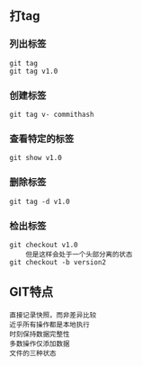 ## 打tag
### 列出标签
    git tag
    git tag v1.0

### 创建标签
    git tag v- commithash

### 查看特定的标签
    git show v1.0

### 删除标签
    git tag -d v1.0

### 检出标签
    git checkout v1.0
        但是这样会处于一个头部分离的状态
    git checkout -b version2

## GIT特点

    直接记录快照，而非差异比较
    近乎所有操作都是本地执行
    时刻保持数据完整性
    多数操作仅添加数据
    文件的三种状态